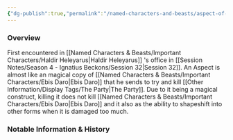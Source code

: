 ```yaml
---
{"dg-publish":true,"permalink":"/named-characters-and-beasts/aspect-of-ebis-daro/","tags":["NPC"],"updated":"2025-04-26T17:57:35.882+01:00"}
---
```



### Overview
First encountered in [[Named Characters & Beasts/Important Characters/Haldir Heleyarus\|Haldir Heleyarus]] 's office in [[Session Notes/Season 4 - Ignatius Beckons/Session 32\|Session 32]]. An Aspect is almost like an magical copy of [[Named Characters & Beasts/Important Characters/Ebis Daro\|Ebis Daro]] that he sends to try and kill [[Other Information/Display Tags/The Party\|The Party]]. Due to it being a magical construct, killing it does not kill [[Named Characters & Beasts/Important Characters/Ebis Daro\|Ebis Daro]] and it also as the ability to shapeshift into other forms when it is damaged too much. 

### Notable Information & History 
